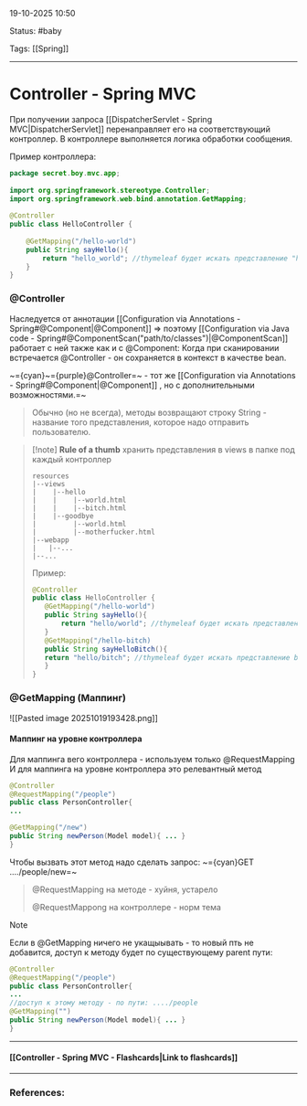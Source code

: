 
19-10-2025 10:50

Status: #baby 

Tags: [[Spring]]

---
# Controller - Spring MVC



При получении запроса [[DispatcherServlet - Spring MVC|DispatcherServlet]] перенаправляет его на соответствующий контроллер.
В контроллере выполняется логика обработки сообщения.


Пример контроллера:
```java
package secret.boy.mvc.app;  
  
import org.springframework.stereotype.Controller;  
import org.springframework.web.bind.annotation.GetMapping;  
  
@Controller  
public class HelloController {  
  
    @GetMapping("/hello-world")  
    public String sayHello(){  
        return "hello_world"; //thymeleaf будет искать представление "hello_world.html"
    }  
}
```


### @Controller

Наследуется от аннотации [[Configuration via Annotations - Spring#@Component|@Component]] => поэтому [[Configuration via Java code - Spring#@ComponentScan("path/to/classes")|@ComponentScan]] работает с ней также как и с @Component:
	Когда при сканировании встречается @Controller - он сохраняется в контекст в качестве bean.

~={cyan}~={purple}@Controller=~ - тот же [[Configuration via Annotations - Spring#@Component|@Component]] , но с дополнительными возможностями.=~


>Обычно (но не всегда), методы возвращают строку String - название того представления, которое надо отправить пользователю.

> [!note] **Rule of a thumb**
> хранить представления в views в папке под каждый контроллер
> ```
> resources
> |--views
> |    |--hello
> |    |    |--world.html
> |    |    |--bitch.html
> |    |--goodbye
> |         |--world.html
> |         |--motherfucker.html
> |--webapp
> |   |--...
> |--...
> ```
> 
> Пример:
> ```java
>@Controller  
>public class HelloController {  
>    @GetMapping("/hello-world")  
>    public String sayHello(){  
>        return "hello/world"; //thymeleaf будет искать представление world.html в папке hello в корневой папке представлений (обычно - "views")
>    }  
>    @GetMapping("/hello-bitch)
>    public String sayHelloBitch(){
>    return "hello/bitch"; //thymeleaf будет искать представление bitch.html в папке hello в корневой папке представлений (обычно - "views")
>    }
>}
> ```


### @GetMapping (Маппинг)


![[Pasted image 20251019193428.png]]


#### Маппинг на уровне контроллера

Для маппинга вего контроллера - используем только @RequestMapping
	И для маппинга на уровне контроллера это релевантный метод
	


```java
@Controller
@RequestMapping("/people")
public class PersonController{
...

@GetMapping("/new")
public String newPerson(Model model){ ... }
}
```

Чтобы вызвать этот метод надо сделать запрос: 
	~={cyan}GET ..../people/new=~



> @RequestMapping на методе - хуйня, устарело
> 
> @RequestMappong на контроллере - норм тема
>



> [!note]
> Если в @GetMapping ничего не укащыывать - то новый пть не добавится, доступ к методу будет по существующему parent пути:
> ```java
>@Controller
>@RequestMapping("/people")
>public class PersonController{
>...
>//доступ к этому методу - по пути: ..../people
>@GetMapping("")
>public String newPerson(Model model){ ... }
>}
>```




----
#### [[Controller - Spring MVC - Flashcards|Link to flashcards]]



---
### References:


